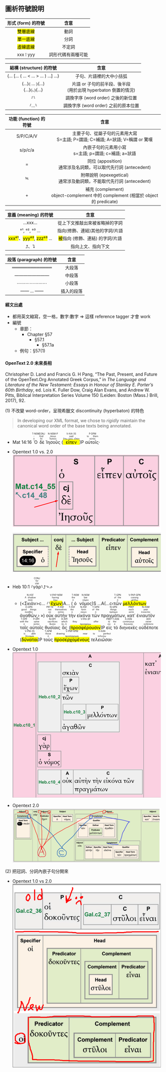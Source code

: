 
## 圖析符號說明


形式 (form) 的符號  | 含意 
:---: | :----: 
<mark class='verb'>雙層底線</mark> | 動詞 
<mark class='ptc'>單一底線</mark> | 分詞 
<mark class='inf'>虛線底線</mark> | 不定詞 
xxx ⁞ yyy | 詞形代碼有兩種可能

結構 (structure) 的符號  | 含意 
:---: | :----: 
 {... [... ( ... < ... > ... ) ...] ...} | 子句、片語裡的大中小括弧 
(...)⦇ ... ⦈(...)</br>{...}⦇、⦈{...}| 片語 or 子句的前半段、後半段 </br>(用於出現 hyperbaton 倒置的情況)
⸉⸊ | 調換字序 (word order) 之後的新位置
⸉...⸊ | 調換字序 (word order) 之前的原本位置


功能 (function) 的符號  | 含意
:---: | :----: 
S/P/C/A/V| 主要子句、從屬子句的元素用大寫<br>S=主語; P=謂語; C=補語; A=狀語; V=稱謂 or 驚嘆
s/p/c/a| 內嵌子句的元素用小寫<br>s=主語; p=謂語; c=補語; a=狀語
= |  同位 (apposition)</br>通常涉及名詞類，可以取代先行詞 (antecedent)
≒| 附帶說明 (epexegetical)</br>通常涉及動詞類，不能取代先行詞 (antecedent)
+  | 補充 (complement) </br> object-complement 中的 complement (相當於 object 的 predicate)


意義 (meaning) 的符號  | 含意
:---: | :----: 
...xxx... | 從上下文推敲出來被省略掉的字詞
°¹, °², °³ ...| 指向(修飾、連結)其他的字詞/片語
<mark>xxx°¹</mark>、<mark>yyy°²</mark>, <mark>zzz°³</mark> ...| <mark>被</mark>指向 (修飾、連結) 的字詞/片語
⮥、⮧ |  指向上文、指向下文


段落 (paragraph) 的符號  | 含意
:---: | :----: 
═════════════| 大段落
————————| 中段落
⋯⋯⋯⋯⋯⋯⋯| 小段落
—— ... —— | 插入的段落


<div style='page-break-after: always;'></div>

#### 經文出處
- 都用英文縮寫，空一格，數字:數字 ⇒ 這樣 reference tagger 才會 work
- 編號 
	- 章節：
		- Chapter §57
			- §57.1
				- §57.1a
	- 例句：§57(1)


#### OpenText 2.0 未來長相

Christopher D. Land and Francis G. H Pang, “The Past, Present, and Future of the OpenText.Org Annotated Greek Corpus,” in _The Language and Literature of the New Testament: Essays in Honour of Stanley E. Porter’s 60th Birthday_, ed. Lois K. Fuller Dow, Craig Alan Evans, and Andrew W. Pitts, Biblical Interpretation Series Volume 150 (Leiden: Boston (Mass.) Brill, 2017), 92.

(1) 不改變 word-order，呈現希臘文 discontinuity (hyperbaton) 的特色
> In developing our XML format, we chose to *rigidly* maintain the canonical word order of the base texts being annotated.

- <rt>Mat 14:16</rt> <RUBY><ruby><ruby>Ὁ<rt>ὁ</rt></ruby><rt>-</rt></ruby><rt>T-NSM</rt></RUBY> <RUBY><ruby><ruby>δὲ<rt>δέ</rt></ruby><rt>And</rt></ruby><rt>CONJ</rt></RUBY> <RUBY><ruby><ruby>Ἰησοῦς<rt>Ἰησοῦς</rt></ruby><rt>Jesus</rt></ruby><rt>N-NSM-P</rt></RUBY> (<RUBY><ruby><ruby><mark class='verb'>εἶπεν</mark><rt>ἔπω, ἐρῶ, εἶπον</rt></ruby><rt>said</rt></ruby><rt>V-AAI-3S</rt></RUBY>)P <RUBY><ruby><ruby>αὐτοῖς·<rt>αὐτός</rt></ruby><rt>to them</rt></ruby><rt>P-DPM</rt></RUBY>  
- Opentext 1.0 vs. 2.0 ![images/Pasted image 20230317084649.png](images/Pasted%20image%2020230317084649.png)

- <rt>Heb 10:1</rt> ⸉<RUBY><ruby><ruby>γὰρ<rt>γάρ</rt></ruby><rt>for</rt></ruby><rt>CONJ</rt></RUBY>⸊⮥⬎⬏
	- (<<RUBY><ruby><ruby>Σκιὰν<rt>σκιά</rt></ruby><rt>A shadow</rt></ruby><rt>N-ASF</rt></RUBY>>c... ⸉⸊<RUBY><ruby><ruby><mark class='ptc'>ἔχων</mark><rt>ἔχω</rt></ruby><rt>having</rt></ruby><rt>V-PAP-NSM</rt></RUBY>)A... (<RUBY><ruby><ruby>ὁ<rt>ὁ</rt></ruby><rt>the</rt></ruby><rt>T-NSM</rt></RUBY> <RUBY><ruby><ruby>νόμος<rt>νόμος</rt></ruby><rt>law</rt></ruby><rt>N-NSM</rt></RUBY>)S ...A(...c‹<RUBY><ruby><ruby>τῶν<rt>ὁ</rt></ruby><rt>of the</rt></ruby><rt>T-GPN</rt></RUBY> <RUBY><ruby><ruby><mark class='ptc'>μελλόντων</mark><rt>μέλλω</rt></ruby><rt>coming</rt></ruby><rt>V-PAP-GPN</rt></RUBY> <RUBY><ruby><ruby>ἀγαθῶν,<rt>ἀγαθός</rt></ruby><rt>good things</rt></ruby><rt>A-GPN</rt></RUBY>› ») <RUBY><ruby><ruby>οὐκ<rt>οὐ</rt></ruby><rt>not</rt></ruby><rt>PRT-N</rt></RUBY> <RUBY><ruby><ruby>αὐτὴν<rt>αὐτός</rt></ruby><rt>themselves</rt></ruby><rt>P-ASF</rt></RUBY> <RUBY><ruby><ruby>τὴν<rt>ὁ</rt></ruby><rt>the</rt></ruby><rt>T-ASF</rt></RUBY> <RUBY><ruby><ruby>εἰκόνα<rt>εἰκών</rt></ruby><rt>form</rt></ruby><rt>N-ASF</rt></RUBY> <RUBY><ruby><ruby>τῶν<rt>ὁ</rt></ruby><rt>of the</rt></ruby><rt>T-GPN</rt></RUBY> <RUBY><ruby><ruby>πραγμάτων,<rt>πρᾶγμα</rt></ruby><rt>things</rt></ruby><rt>N-GPN</rt></RUBY> <RUBY><ruby><ruby>κατ᾽<rt>κατά</rt></ruby><rt>each</rt></ruby><rt>PREP</rt></RUBY> <RUBY><ruby><ruby>ἐνιαυτὸν<rt>ἐνιαυτός</rt></ruby><rt>year</rt></ruby><rt>N-ASM</rt></RUBY> <RUBY><ruby><ruby>ταῖς<rt>ὁ</rt></ruby><rt>with the</rt></ruby><rt>T-DPF</rt></RUBY> <RUBY><ruby><ruby>αὐταῖς<rt>αὐτός</rt></ruby><rt>same</rt></ruby><rt>P-DPF</rt></RUBY> <RUBY><ruby><ruby>θυσίαις<rt>θυσία</rt></ruby><rt>sacrifices</rt></ruby><rt>N-DPF</rt></RUBY> <RUBY><ruby><ruby>ἃς<rt>ὅς, ἥ</rt></ruby><rt>which</rt></ruby><rt>R-APF</rt></RUBY> (<RUBY><ruby><ruby><mark class='verb'>προσφέρουσιν</mark><rt>προσφέρω</rt></ruby><rt>they offer</rt></ruby><rt>V-PAI-3P</rt></RUBY>)P <RUBY><ruby><ruby>εἰς<rt>εἰς</rt></ruby><rt>to</rt></ruby><rt>PREP</rt></RUBY> <RUBY><ruby><ruby>τὸ<rt>ὁ</rt></ruby><rt>the</rt></ruby><rt>T-ASN</rt></RUBY> <RUBY><ruby><ruby>διηνεκὲς<rt>διηνεκής</rt></ruby><rt>continuous</rt></ruby><rt>A-ASN</rt></RUBY> <RUBY><ruby><ruby>οὐδέποτε<rt>οὐδέποτε</rt></ruby><rt>never</rt></ruby><rt>ADV</rt></RUBY> (<RUBY><ruby><ruby><mark class='verb'>δύναται</mark><rt>δύναμαι</rt></ruby><rt>is able</rt></ruby><rt>V-PNI-3S</rt></RUBY>)P <RUBY><ruby><ruby>τοὺς<rt>ὁ</rt></ruby><rt>those</rt></ruby><rt>T-APM</rt></RUBY> <RUBY><ruby><ruby><mark class='ptc'>προσερχομένους</mark><rt>προσέρχομαι</rt></ruby><rt>drawing near</rt></ruby><rt>V-PNP-APM</rt></RUBY> <RUBY><ruby><ruby><em>τελειῶσαι·</em><rt>τελειόω</rt></ruby><rt>to perfect</rt></ruby><rt>V-AAN</rt></RUBY> 
- Opentext 1.0 ![images/Pasted image 20230317084752.png](images/Pasted%20image%2020230317084752.png)
- Opentext 2.0 ![images/Pasted image 20220611064936.png](images/Pasted%20image%2020220611064936.png)




(2) 把冠詞、分詞內嵌子句分開來
- Opentext 1.0 vs 2.0 ![images/Pasted image 20220611063614.png](images/Pasted%20image%2020220611063614.png)

